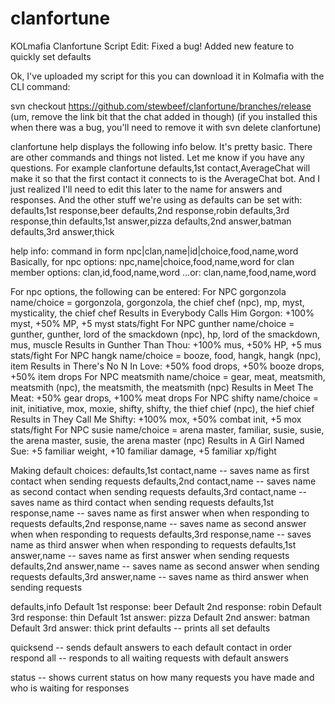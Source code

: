 # clanfortune
KOLmafia Clanfortune Script
Edit: Fixed a bug!  Added new feature to quickly set defaults

Ok, I've uploaded my script for this you can download it in Kolmafia with the CLI command:

svn checkout https://github.com/stewbeef/clanfortune/branches/release
(um, remove the link bit that the chat added in though)
(if you installed this when there was a bug, you'll need to remove it with svn delete clanfortune)

clanfortune help
displays the following info below.  It's pretty basic.  There are other commands and things not listed.  Let me know if you have any questions.
For example
clanfortune defaults,1st contact,AverageChat
will make it so that the first contact it connects to is the AverageChat bot.
And I just realized I'll need to edit this later to the name for answers and responses.
And the other stuff we're using as defaults can be set with:
defaults,1st response,beer
defaults,2nd response,robin
defaults,3rd response,thin
defaults,1st answer,pizza
defaults,2nd answer,batman
defaults,3rd answer,thick

help info:
command in form npc|clan,name|id|choice,food,name,word
Basically, for npc options: npc,name|choice,food,name,word
for clan member options: clan,id,food,name,word
...or: clan,name,food,name,word

For npc options, the following can be entered:
For NPC gorgonzola name/choice = gorgonzola, gorgonzola, the chief chef (npc), mp, myst, mysticality, the chief chef
Results in Everybody Calls Him Gorgon: +100% myst, +50% MP, +5 myst stats/fight
For NPC gunther name/choice = gunther, gunther, lord of the smackdown (npc), hp, lord of the smackdown, mus, muscle
Results in Gunther Than Thou: +100% mus, +50% HP, +5 mus stats/fight
For NPC hangk name/choice = booze, food, hangk, hangk (npc), item
Results in There's No N In Love: +50% food drops, +50% booze drops, +50% item drops
For NPC meatsmith name/choice = gear, meat, meatsmith, meatsmith (npc), the meatsmith, the meatsmith (npc)
Results in Meet The Meat: +50% gear drops, +100% meat drops
For NPC shifty name/choice = init, initiative, mox, moxie, shifty, shifty, the thief chief (npc), the hief chief 
Results in They Call Me Shifty: +100% mox, +50% combat init, +5 mox stats/fight
For NPC susie name/choice = arena master, familiar, susie, susie, the arena master, susie, the arena master (npc)
Results in A Girl Named Sue: +5 familiar weight, +10 familiar damage, +5 familiar xp/fight

Making default choices:
defaults,1st contact,name -- saves name as first contact when sending requests
defaults,2nd contact,name -- saves name as second contact when sending requests
defaults,3rd contact,name -- saves name as third contact when sending requests
defaults,1st response,name -- saves name as first answer when when responding to requests
defaults,2nd response,name -- saves name as second answer when when responding to requests
defaults,3rd response,name -- saves name as third answer when when responding to requests
defaults,1st answer,name -- saves name as first answer when sending requests
defaults,2nd answer,name -- saves name as second answer when sending requests
defaults,3rd answer,name -- saves name as third answer when sending requests

defaults,info
Default 1st response: beer
Default 2nd response: robin
Default 3rd response: thin
Default 1st answer: pizza
Default 2nd answer: batman
Default 3rd answer: thick
print defaults -- prints all set defaults

quicksend -- sends default answers to each default contact in order
respond all -- responds to all waiting requests with default answers

status -- shows current status on how many requests you have made and who is waiting for responses
